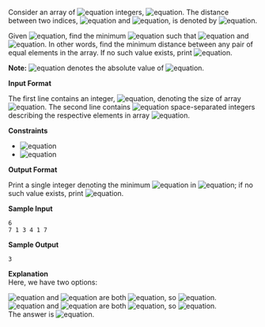Consider an array of ![equation](http://latex.codecogs.com/svg.latex?\inline&space;n) integers, ![equation](https://latex.codecogs.com/svg.latex?\inline&space;A&space;=&space;[a_0,&space;a_1,&space;...,&space;a_{n-1}]). The distance between two indices, ![equation](http://latex.codecogs.com/svg.latex?\inline&space;i) and ![equation](http://latex.codecogs.com/svg.latex?\inline&space;j), is denoted by ![equation](https://latex.codecogs.com/svg.latex?\inline&space;d_{i,j}&space;=&space;|i-j|).

Given ![equation](http://latex.codecogs.com/svg.latex?\inline&space;A), find the minimum ![equation](http://latex.codecogs.com/svg.latex?\inline&space;d_{i,j}) such that ![equation](https://latex.codecogs.com/svg.latex?\inline&space;a_i&space;=&space;a_j) and ![equation](https://latex.codecogs.com/svg.latex?\inline&space;i&space;\neq&space;j). In other words, find the minimum distance between any pair of equal elements in the array. If no such value exists, print ![equation](http://latex.codecogs.com/svg.latex?\inline&space;-1).

__Note:__ ![equation](http://latex.codecogs.com/svg.latex?\inline&space;|a|) denotes the absolute value of ![equation](http://latex.codecogs.com/svg.latex?\inline&space;a).

__Input Format__

The first line contains an integer, ![equation](http://latex.codecogs.com/svg.latex?\inline&space;n), denoting the size of array ![equation](http://latex.codecogs.com/svg.latex?\inline&space;A). 
The second line contains ![equation](http://latex.codecogs.com/svg.latex?\inline&space;n) space-separated integers describing the respective elements in array ![equation](http://latex.codecogs.com/svg.latex?\inline&space;A).

__Constraints__
* ![equation](https://latex.codecogs.com/svg.latex?\inline&space;1&space;\leq&space;n&space;\leq&space;10^3)
* ![equation](https://latex.codecogs.com/svg.latex?\inline&space;1&space;\leq&space;a_i&space;\leq&space;10^5)

__Output Format__

Print a single integer denoting the minimum ![equation](http://latex.codecogs.com/svg.latex?\inline&space;d_{i,j}) in ![equation](http://latex.codecogs.com/svg.latex?\inline&space;A); if no such value exists, print ![equation](http://latex.codecogs.com/svg.latex?\inline&space;-1).

__Sample Input__
```commandline
6
7 1 3 4 1 7
```
__Sample Output__
```commandline
3
```
__Explanation__<br>
Here, we have two options:

![equation](http://latex.codecogs.com/svg.latex?\inline&space;a_1) and ![equation](http://latex.codecogs.com/svg.latex?\inline&space;a_4) are both ![equation](http://latex.codecogs.com/svg.latex?\inline&space;1), so ![equation](https://latex.codecogs.com/svg.latex?\inline&space;d_{1,4}&space;=&space;|1&space;-&space;4|&space;=&space;3).<br>
![equation](http://latex.codecogs.com/svg.latex?\inline&space;a_0) and ![equation](http://latex.codecogs.com/svg.latex?\inline&space;a_5) are both ![equation](http://latex.codecogs.com/svg.latex?\inline&space;7), so ![equation](https://latex.codecogs.com/svg.latex?\inline&space;d_{0,5}&space;=&space;|0&space;-&space;5|&space;=&space;5).<br>
The answer is ![equation](https://latex.codecogs.com/svg.latex?\inline&space;min(3,5)&space;=&space;3).